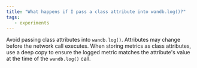 ```yaml
---
title: "What happens if I pass a class attribute into wandb.log()?"
tags:
   - experiments
---
```

Avoid passing class attributes into `wandb.log()`. Attributes may change before the network call executes. When storing metrics as class attributes, use a deep copy to ensure the logged metric matches the attribute's value at the time of the `wandb.log()` call.